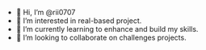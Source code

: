 - 👋 Hi, I’m @rii0707
- 👀 I’m interested in real-based project.
- 🌱 I’m currently learning to enhance and build my skills.
- 💞️ I’m looking to collaborate on challenges projects.
<!---
rii0707/rii0707 is a ✨ special ✨ repository because its `README.md` (this file) appears on your GitHub profile.
You can click the Preview link to take a look at your changes.
--->
